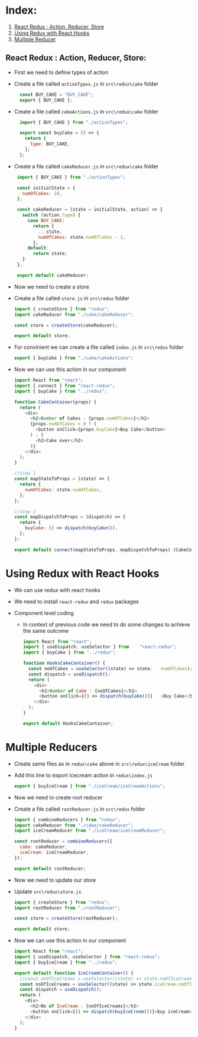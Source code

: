 # Index:
  1. [React Redux : Action, Reducer, Store](https://github.com/vipulchaudhary16/react-redux#react-redux--action-reducer-store)
  2. [Using Redux with React Hooks](https://github.com/vipulchaudhary16/react-redux#using-redux-with-react-hooks)
  3. [Multiple Reducer](https://github.com/vipulchaudhary16/react-redux#multiple-reducers)



## React Redux : Action, Reducer, Store:

* First we need to define types of action
* Create a file called `actionTypes.js` in `src\redux\cake` folder
  ```javascript
    const BUY_CAKE = "BUY_CAKE";
    export { BUY_CAKE };
    ```

* Create a file called `cakeActions.js` in `src\redux\cake` folder
  ```javascript
    import { BUY_CAKE } from "./actionTypes";

    export const buyCake = () => {
      return {
        type: BUY_CAKE,
      };
    };
    ```
* Create a file called `cakeReducer.js` in `src\redux\cake` folder
   ```javascript
    import { BUY_CAKE } from "./actionTypes";

    const initialState = {
      numOfCakes: 10,
    };

    const cakeReducer = (state = initialState, action) => {
      switch (action.type) {
        case BUY_CAKE:
          return {
            ...state,
            numOfCakes: state.numOfCakes - 1,
          };
        default:
          return state;
      }
    };

    export default cakeReducer;
    ```
* Now we need to create a store
* Create a file called `store.js` in `src\redux` folder
    ```javascript
    import { createStore } from "redux";
    import cakeReducer from "./cake/cakeReducer";

    const store = createStore(cakeReducer);

    export default store;
    ```
* For convinient we can create a file called `index.js` in `src\redux` folder
    ```javascript
    export { buyCake } from "./cake/cakeActions";
    ```
* Now we can use this action in our component
    ```javascript
    import React from "react";
    import { connect } from "react-redux";
    import { buyCake } from "../redux";

    function CakeContainer(props) {
      return (
        <div>
          <h2>Number of Cakes - {props.numOfCakes}</h2>
          {props.numOfCakes > 0 ? (
            <button onClick={props.buyCake}>Buy Cake</button>
          ) : (
            <h2>Cake over</h2>
          )}
        </div>
      );
    }

    //step 1
    const mapStateToProps = (state) => {
      return {
        numOfCakes: state.numOfCakes,
      };
    };

    //step 2
    const mapDispatchToProps = (dispatch) => {
      return {
        buyCake: () => dispatch(buyCake()),
      };
    };

    export default connect(mapStateToProps, mapDispatchToProps) (CakeContainer);
    ```
# Using Redux with React Hooks

* We can use redux with react hooks
* We need to install `react-redux` and `redux` packages
* Component level coding

    * In context of previous code we need to do some changes to achieve the same outcome
        ```javascript
        import React from "react";
        import { useDispatch, useSelector } from    "react-redux";
        import { buyCake } from "../redux";

        function HooksCakeContainer() {
          const noOfCakes = useSelector((state) => state.   numOfCakes);
          const dispatch = useDispatch();
          return (
            <div>
              <h2>Number of Cake : {noOfCakes}</h2>
              <button onClick={() => dispatch(buyCake())}   >Buy Cake</button>
            </div>
          );
        }

        export default HooksCakeContainer;
        ```

# Multiple Reducers

* Create same files as in `redux\cake` above in `src\redux\iceCream` folder

* Add this line to export icecream action in `redux\index.js`
    ```javascript
    export { buyIceCream } from "./iceCream/iceCreamActions";
    ```
* Now we need to create root reducer
* Create a file called `rootReducer.js` in `src\redux` folder
    ```javascript
    import { combineReducers } from "redux";
    import cakeReducer from "./cake/cakeReducer";
    import iceCreamReducer from "./iceCream/iceCreamReducer";

    const rootReducer = combineReducers({
      cake: cakeReducer,
      iceCream: iceCreamReducer,
    });

    export default rootReducer;
    ```
* Now we need to update our store
* Update `src\redux\store.js`
    ```javascript
    import { createStore } from "redux";
    import rootReducer from "./rootReducer";

    const store = createStore(rootReducer);

    export default store;
    ```
* Now we can use this action in our component
  ```javascript
  import React from "react";
  import { useDispatch, useSelector } from "react-redux";
  import { buyIceCream } from "../redux";

  export default function IceCreamContainer() {
    //const noOfIceCreams = useSelector((state) => state.noOfIceCreams);
    const noOfIceCreams = useSelector((state) => state.iceCream.noOfIceCreams);
    const dispatch = useDispatch();
    return (
      <div>
        <h2>No of IceCream : {noOfIceCreams}</h2>
        <button onClick={() => dispatch(buyIceCream())}>buy iceCream</button>
      </div>
    );
  }
  ```
